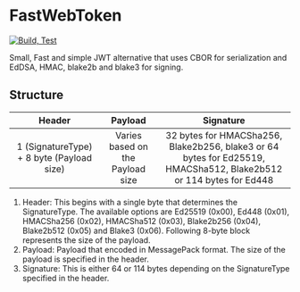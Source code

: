 # FastWebToken
[![Build, Test](https://github.com/DeltaLaboratory/fwt/actions/workflows/checker.yml/badge.svg)](https://github.com/DeltaLaboratory/fwt/actions/workflows/checker.yml)

Small, Fast and simple JWT alternative that uses CBOR for serialization and EdDSA, HMAC, blake2b and blake3 for signing.
## Structure
|                  Header                   |             Payload              |                                                     Signature                                                      |
|:-----------------------------------------:|:--------------------------------:|:------------------------------------------------------------------------------------------------------------------:|
| 1 (SignatureType) + 8 byte (Payload size) | Varies based on the Payload size | 32 bytes for HMACSha256, Blake2b256, blake3 or 64 bytes for Ed25519, HMACSha512, Blake2b512 or 114 bytes for Ed448 |

1. Header: This begins with a single byte that determines the SignatureType. The available options are Ed25519 (0x00), Ed448 (0x01), HMACSha256 (0x02), HMACSha512 (0x03), Blake2b256 (0x04), Blake2b512 (0x05) and Blake3 (0x06). Following 8-byte block represents the size of the payload.
2. Payload: Payload that encoded in MessagePack format. The size of the payload is specified in the header.
3. Signature: This is either 64 or 114 bytes depending on the SignatureType specified in the header.